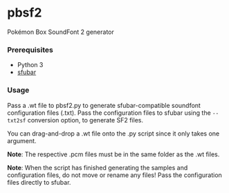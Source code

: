 # pbsf2
Pokémon Box SoundFont 2 generator

### Prerequisites
* Python 3
* <a href="https://github.com/freepats/tools/tree/master/sfubar-9">sfubar</a>

### Usage
Pass a .wt file to pbsf2.py to generate sfubar-compatible soundfont configuration files (.txt). Pass the configuration files to sfubar using the <code>--txt2sf</code> conversion option, to generate SF2 files.

You can drag-and-drop a .wt file onto the .py script since it only takes one argument.

**Note**: The respective .pcm files must be in the same folder as the .wt files.

**Note**: When the script has finished generating the samples and configuration files, do not move or rename any files! Pass the configuration files directly to sfubar.
